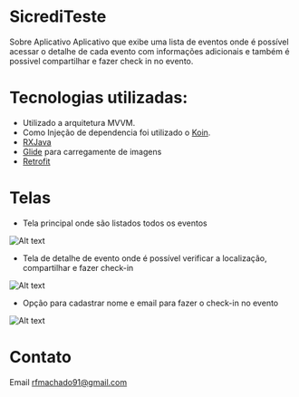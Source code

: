 # SicrediTeste
Sobre Aplicativo
Aplicativo que exibe uma lista de eventos onde é possível acessar o detalhe de cada evento com informações adicionais e também é possivel compartilhar
e fazer check in no evento.

# Tecnologias utilizadas:
* Utilizado a arquitetura MVVM.
* Como Injeção de dependencia foi utilizado o [Koin](https://github.com/InsertKoinIO/koin).
* [RXJava](https://github.com/ReactiveX/RxJava)
* [Glide](https://github.com/bumptech/glide) para carregamente de imagens
* [Retrofit](https://square.github.io/retrofit/)

# Telas

* Tela principal onde são listados todos os eventos

![Alt text](https://github.com/RFMachado/SicrediTeste/blob/master/app/src/main/res/raw/home.png)


* Tela de detalhe de evento onde é possível verificar a localização, compartilhar e fazer check-in 

![Alt text](https://github.com/RFMachado/SicrediTeste/blob/master/app/src/main/res/raw/detail.png)


* Opção para cadastrar nome e email para fazer o check-in no evento

![Alt text](https://github.com/RFMachado/SicrediTeste/blob/master/app/src/main/res/raw/checkin.png)


# Contato
Email <rfmachado91@gmail.com>

